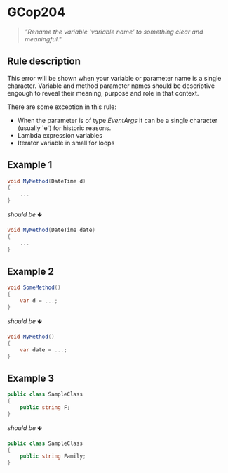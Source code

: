 # GCop204

> *"Rename the variable 'variable name' to something clear and meaningful."*


## Rule description
This error will be shown when your variable or parameter name is a single character. Variable and method parameter names should be descriptive engough to reveal their meaning, purpose and role in that context.

There are some exception in this rule:
 
  * When the parameter is of type *EventArgs* it can be a single character (usually 'e') for historic reasons.
  * Lambda expression variables
  * Iterator variable in small for loops
  

## Example 1
```csharp
void MyMethod(DateTime d)
{
    ...
}
```
*should be* 🡻

```csharp
void MyMethod(DateTime date)
{
    ...
}
```

## Example 2
```csharp
void SomeMethod()
{
    var d = ...;
}
```
*should be* 🡻

```csharp
void MyMethod()
{
    var date = ...;
}
``` 

## Example 3
```csharp
public class SampleClass
{
    public string F;    
}
```
*should be* 🡻

```csharp
public class SampleClass
{
    public string Family;   
}
```
 

